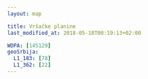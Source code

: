 ```yaml
---
layout: map

title: Vršačke planine
last_modified_at: 2018-05-18T00:19:13+02:00

WDPA: [145129]
geoSrbija:
  L1_183: [78]
  L1_362: [22]
---
```

